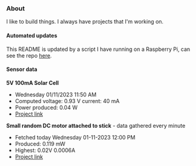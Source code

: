 ### About
I like to build things. I always have projects that I'm working on.

#### Automated updates
This README is updated by a script I have running on a Raspberry Pi, can see the repo [here](https://github.com/jdc-cunningham/raspi-git-repo-updater).

#### Sensor data
**5V 100mA Solar Cell**
- Wednesday 01/11/2023 11:50 AM
- Computed voltage: 0.93 V current: 40 mA
- Power produced: 0.04 W
- [Project link](https://github.com/jdc-cunningham/raspisolarplotter)

**Small random DC motor attached to stick** - data gathered every minute
- Fetched today Wednesday 01-11-2023 12:00 PM
- Produced: 0.119 mW
- Highest: 0.02V 0.0006A
- [Project link](https://github.com/jdc-cunningham/turbine-raspi)